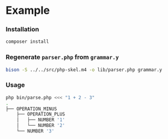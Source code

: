 # Example

### Installation
```bash
composer install
```

### Regenerate `parser.php` from `grammar.y`
```bash
bison -S ../../src/php-skel.m4 -o lib/parser.php grammar.y
```

### Usage
```bash
php bin/parse.php <<< "1 + 2 - 3"
.
├── OPERATION_MINUS
    ├── OPERATION_PLUS
    │   ├── NUMBER '1'
    │   └── NUMBER '2'
    └── NUMBER '3'
```
